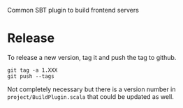 Common SBT plugin to build frontend servers


Release
=======
To release a new version, tag it and push the tag to github.

    git tag -a 1.XXX
    git push --tags

Not completely necessary but there is a version number in 
`project/BuildPlugin.scala` that could be updated as well.
